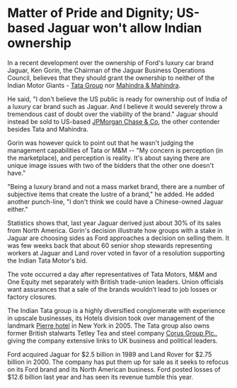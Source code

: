 # Matter of Pride and Dignity; US-based Jaguar won't allow Indian ownership

In a recent development over the ownership of Ford's luxury car brand Jaguar, Ken Gorin, the Chairman of the Jaguar Business Operations Council, believes that they should grant the ownership to neither of the Indian Motor Giants - <a href="http://www.tata.com/">Tata Group</a> nor <a href="http://www.mahindra.com/">Mahindra & Mahindra</a>.

He said, "I don't believe the US public is ready for ownership out of India of a luxury car brand such as Jaguar. And I believe it would severely throw a tremendous cast of doubt over the viability of the brand." Jaguar should instead be sold to US-based <a href="http://www.jpmorganchase.com/">JPMorgan Chase & Co</a>, the other contender besides Tata and Mahindra.

Gorin was however quick to point out that he wasn't judging the management capabilities of Tata or M&M -- "My concern is perception (in the marketplace), and perception is reality. It's about saying there are unique image issues with two of the bidders that the other one doesn't have."

"Being a luxury brand and not a mass market brand, there are a number of subjective items that create the lustre of a brand," he added. He added another punch-line, "I don't think we could have a Chinese-owned Jaguar either."

Statistics shows that, last year Jaguar derived just about 30% of its sales from North America. Gorin's decision illustrate how groups with a stake in Jaguar are choosing sides as Ford approaches a decision on selling them. It was few weeks back that about 60 senior shop stewards representing workers at Jaguar and Land rover voted in favor of a resolution supporting the Indian Tata Motor's bid.

The vote occurred a day after representatives of Tata Motors, M&M and One Equity met separately with British trade-union leaders. Union officials want assurances that a sale of the brands wouldn't lead to job losses or factory closures.

The Indian Tata group is a highly diversified conglomerate with experience in upscale businesses, its Hotels division took over management of the landmark <a href="http://www.tajhotels.com/pierre/">Pierre hotel</a> in New York in 2005. The Tata group also owns former British stalwarts Tetley Tea and steel company <a href="http://www.corusgroup.com/">Corus Group Plc.</a>, giving the company extensive links to UK business and political leaders.

Ford acquired Jaguar for $2.5 billion in 1989 and Land Rover for $2.75 billion in 2000. The company has put them up for sale as it seeks to refocus on its Ford brand and its North American business. Ford posted losses of $12.6 billion last year and has seen its revenue tumble this year.
